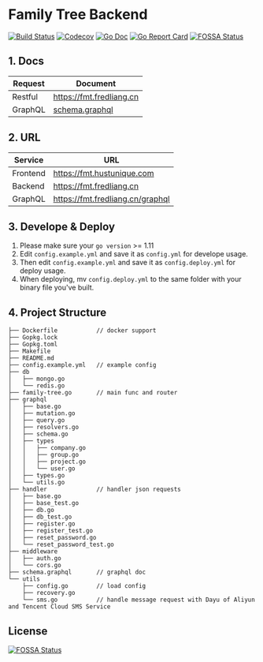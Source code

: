# Family Tree Backend

[![Build Status](https://img.shields.io/travis/fredliang44/family-tree/master.svg?style=flat-square)](https://travis-ci.org/fredliang44/family-tree)
[![Codecov](https://img.shields.io/codecov/c/github/fredliang44/family-tree.svg?style=flat-square)](https://codecov.io/gh/fredliang44/family-tree)
[![Go Doc](https://img.shields.io/badge/godoc-reference-blue.svg?style=flat-square)](https://godoc.org/github.com/fredliang44/family-tree)
[![Go Report Card](https://goreportcard.com/badge/github.com/fredliang44/family-tree?style=flat-square)](https://goreportcard.com/report/github.com/fredliang44/family-tree)
[![FOSSA Status](https://app.fossa.io/api/projects/git%2Bgithub.com%2Ffredliang44%2Ffamily-tree.svg?type=shield)](https://app.fossa.io/projects/git%2Bgithub.com%2Ffredliang44%2Ffamily-tree?ref=badge_shield)
## 1. Docs

Request|Document
---|---
Restful| <https://fmt.fredliang.cn>
GraphQL| [schema.graphql](schema.graphql)

## 2. URL

Service|URL
---|---
Frontend | <https://fmt.hustunique.com>
Backend | <https://fmt.fredliang.cn>
GraphQL | <https://fmt.fredliang.cn/graphql>

## 3. Develope & Deploy

1. Please make sure your `go version` >= 1.11
2. Edit `config.example.yml` and save it as `config.yml` for develope usage.
3. Then edit `config.example.yml` and save it as `config.deploy.yml` for deploy usage.
4. When deploying, mv `config.deploy.yml` to the same folder with your binary file you've built.

## 4. Project Structure
```shell
├── Dockerfile           // docker support
├── Gopkg.lock
├── Gopkg.toml
├── Makefile
├── README.md
├── config.example.yml   // example config
├── db
│   ├── mongo.go
│   └── redis.go
├── family-tree.go       // main func and router
├── graphql
│   ├── base.go
│   ├── mutation.go
│   ├── query.go
│   ├── resolvers.go
│   ├── schema.go
│   ├── types
│   │   ├── company.go
│   │   ├── group.go
│   │   ├── project.go
│   │   └── user.go
│   ├── types.go
│   └── utils.go
├── handler              // handler json requests
│   ├── base.go
│   ├── base_test.go
│   ├── db.go
│   ├── db_test.go
│   ├── register.go
│   ├── register_test.go
│   ├── reset_password.go
│   └── reset_password_test.go
├── middleware
│   ├── auth.go
│   └── cors.go
├── schema.graphql       // graphql doc
└── utils
    ├── config.go        // load config
    ├── recovery.go
    └── sms.go           // handle message request with Dayu of Aliyun and Tencent Cloud SMS Service
```

## License
[![FOSSA Status](https://app.fossa.io/api/projects/git%2Bgithub.com%2Ffredliang44%2Ffamily-tree.svg?type=large)](https://app.fossa.io/projects/git%2Bgithub.com%2Ffredliang44%2Ffamily-tree?ref=badge_large)
